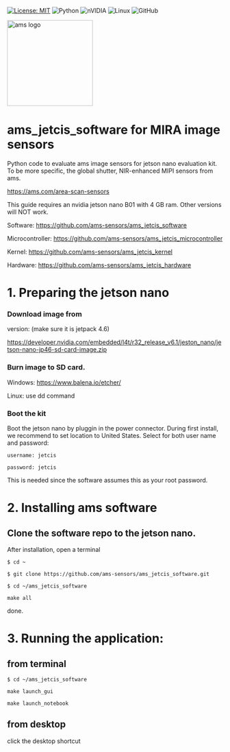 [![License: MIT](https://img.shields.io/badge/License-MIT-yellow.svg?style=for-the-badge)](https://opensource.org/licenses/MIT)
![Python](https://img.shields.io/badge/python-3670A0?style=for-the-badge&logo=python&logoColor=ffdd54)
![nVIDIA](https://img.shields.io/badge/nVIDIA-%2376B900.svg?style=for-the-badge&logo=nVIDIA&logoColor=white)
![Linux](https://img.shields.io/badge/Linux-FCC624?style=for-the-badge&logo=linux&logoColor=black)
![GitHub](https://img.shields.io/badge/github-%23121011.svg?style=for-the-badge&logo=github&logoColor=white)

<a href="https://ams.com/area-scan-sensors">
<img src="https://upload.wikimedia.org/wikipedia/commons/3/32/Ams_AG_Logo.svg" alt="ams logo" width="200" title="ams logo" border="0"/>
</a>


# ams_jetcis_software for MIRA image sensors
Python code to evaluate ams image sensors for jetson nano evaluation kit.
To be more specific, the global shutter, NIR-enhanced MIPI sensors from ams.

https://ams.com/area-scan-sensors

This guide requires an nvidia jetson nano B01 with 4 GB ram. Other versions will NOT work.

Software: https://github.com/ams-sensors/ams_jetcis_software

Microcontroller: https://github.com/ams-sensors/ams_jetcis_microcontroller

Kernel: https://github.com/ams-sensors/ams_jetcis_kernel

Hardware: https://github.com/ams-sensors/ams_jetcis_hardware



# 1. Preparing the jetson nano

### Download image from
version: (make sure it is jetpack 4.6)

https://developer.nvidia.com/embedded/l4t/r32_release_v6.1/jeston_nano/jetson-nano-jp46-sd-card-image.zip

### Burn image to SD card.
Windows:
https://www.balena.io/etcher/

Linux:
use dd command

### Boot the kit
Boot the jetson nano by pluggin in the power connector.
During first install, we recommend to set location to United States.
Select for both user name and password:

`username: jetcis`

`password: jetcis`


This is needed since the software assumes this as your root password.

# 2. Installing ams software 

## Clone the software repo to the jetson nano.

After installation, open a terminal

`$ cd ~ `

`$ git clone https://github.com/ams-sensors/ams_jetcis_software.git`

`$ cd ~/ams_jetcis_software `

`make all`

done.


# 3. Running the application:

## from terminal

`$ cd ~/ams_jetcis_software `

`make launch_gui`

`make launch_notebook`

## from desktop
click the desktop shortcut


